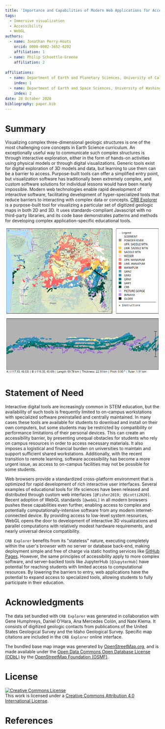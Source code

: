 ```yaml
---
title: 'Importance and Capabilities of Modern Web Applications for Accessible Education: Demonstration of a Purpose-Built Application for Visualizing Geologic Data in 3D'
tags:
  - Immersive visualization
  - Accessibility
  - WebGL
authors:
  - name: Jonathan Perry-Houts
    orcid: 0000-0002-3652-6202
    affiliation: 1
  - name: Philip Schoettle-Greene
    affiliation: 2

affiliations:
  - name: Department of Earth and Planetary Sciences, University of California, Davis
    index: 1
  - name: Department of Earth and Space Sciences, University of Washington, Seattle
    index: 2
date: 28 October 2020
bibliography: paper.bib
---
```


# Summary

Visualizing complex three-dimensional geologic structures is one of the most challenging core concepts in Earth Science curriculum.
An exceptionally useful way to communicate such complex structures is through interactive exploration, either in the form of hands-on activities using physical models or through digital visualizations.
Generic tools exist for digital exploration of 3D models and data, but learning to use them can be a barrier to access.
Purpose-built tools can offer a simplified entry point, but visualization software has traditionally been extremely complex, and custom software solutions for individual lessons would have been nearly impossible.
Modern web technologies enable rapid development of interactive software, facilitating development of hyper-specialized tools that reduce barriers to interacting with complex data or concepts.
[CRB Explorer](https://jperryhouts.github.io/CRB-Explorer/) is a purpose-built tool for visualizing a particular set of digitized geologic maps in both 2D and 3D.
It uses standards-compliant Javascript with no third-party libraries, and its code base demonstrates patterns and methods for developing complex application-specific educational tools.

![CRB Explorer is a tool for visualizing geologic contacts within the Columbia River Flood Basalts](screenshot.png)

# Statement of Need

Interactive digital tools are increasingly common in STEM education, but the availability of such tools is frequently limited to on-campus workstations with specialized software preinstalled and centrally maintained.
In many cases these tools are available for students to download and install on their own computers, but some students may be restricted by compatibility or performance limitations of their personal devices.
This can create an accessibility barrier, by presenting unequal obstacles for students who rely on campus resources in order to access necessary materials.
It also imposes a logistical and financial burden on universities to maintain and support sufficient shared workstations.
Additionally, with the recent transition to remote learning, software accessibility has become a more urgent issue, as access to on-campus facilities may not be possible for some students.

Web browsers provide a standardized cross-platform environment that is optimized for rapid development of rich interactive user interfaces.
Several examples of educational tools for life sciences have been released and distributed through custom web interfaces `[@Fisher2019; @Scotti2020]`.
Recent adoption of WebGL standards `[@webGL]` in all modern browsers pushes these capabilities even further, enabling access to complex and potentially computationally-intensive software from any modern internet-connected device.
By providing access to low-level system resources, WebGL opens the door to development of interactive 3D visualizations and parallel computations with relatively modest hardware requirements, and nearly universal device compatibility.

`CRB Explorer` benefits from its "stateless" nature, executing completely within the user's browser with no server or database back-end, making deployment simple and free of charge via static hosting services like [GitHub Pages](https://pages.github.com/).
However, the same principles of accessibility apply to more complex software, and server-backed tools like JupyterHub `[@JupyterHub]` have potential for reaching students with limited access to computational resources.
By lowering the barriers to entry, web applications have the potential to expand access to specialized tools, allowing students to fully participate in their education.

# Acknowledgments
The data set bundled with `CRB Explorer` was generated in collaboration with Gene Humphreys, Daniel O'Hara, Ana Mercedes Col&oacute;n, and Nate Klema. It consists of digitized geologic contacts from publications of the United States Geological Survey and the Idaho Geological Survey. Specific map citations are included in the `CRB Explorer` online interface.

The bundled base map image was generated by [OpenStreetMap.org](https://www.openstreetmap.org/export#map=7/46.054/-120.004&layers=C), and is made available under the [Open Data Commons Open Database License (ODbL)](https://opendatacommons.org/licenses/odbl/) by the [OpenStreetMap Foundation (OSMF)](https://osmfoundation.org/).

# License
<a rel="license" href="http://creativecommons.org/licenses/by/4.0/"><img alt="Creative Commons License" style="border-width:0" src="https://i.creativecommons.org/l/by/4.0/88x31.png" /></a><br />This work is licensed under a <a rel="license" href="http://creativecommons.org/licenses/by/4.0/">Creative Commons Attribution 4.0 International License</a>.

# References
